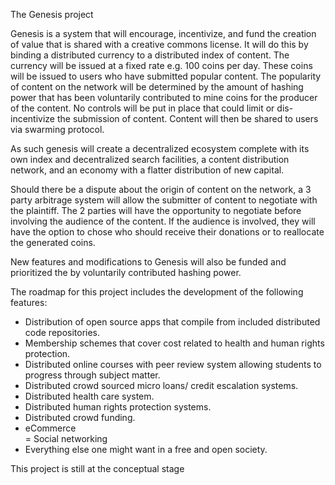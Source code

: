 The Genesis project

Genesis is a system that will encourage, incentivize, and fund the creation of value that is shared with a creative commons license. It will do this by binding a distributed currency to a distributed index of content. The currency will be issued at a fixed rate e.g. 100 coins per day. These coins will be issued to users who have submitted popular content. The popularity of content on the network will be determined by the amount of hashing power that has been voluntarily contributed to mine coins for the producer of the content. No controls will be put in place that could limit or dis-incentivize the submission of content. Content will then be shared to users via swarming protocol. 

As such genesis will create a decentralized ecosystem complete with its own index and decentralized search facilities, a content distribution network, and an economy with a flatter distribution of new capital.   

Should there be a dispute about the origin of content on the network, a 3 party arbitrage system will allow the submitter of content to negotiate with the plaintiff. The 2 parties will have the opportunity to negotiate before involving the audience of the content. If the audience is involved, they will have the option to chose who should receive their donations or to reallocate the generated coins. 

New features and modifications to Genesis will also be funded and prioritized the by voluntarily contributed hashing power.

The roadmap for this project includes the development of the following features:

- Distribution of open source apps that compile from included distributed code repositories. 
- Membership schemes that cover cost related to health and human rights protection. 
- Distributed online courses with peer review system allowing students to progress through subject matter. 
- Distributed crowd sourced micro loans/ credit escalation systems.
- Distributed health care system. 
- Distributed human rights protection systems. 
- Distributed crowd funding. 
- eCommerce  
= Social networking
- Everything else one might want in a free and open society.

This project is still at the conceptual stage
